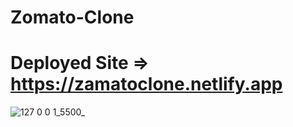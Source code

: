 # Zomato-Clone

# Deployed Site => https://zamatoclone.netlify.app

![127 0 0 1_5500_](https://github.com/gopalgupta0007/Zomato-Clone/assets/105534501/be506aa0-7177-41f6-b20d-b5017acb31ee)
